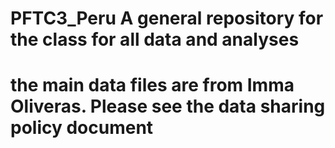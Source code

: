 # PFTC3_Peru A general repository for the class for all data and analyses
# the main data files are from Imma Oliveras. Please see the data sharing policy document
